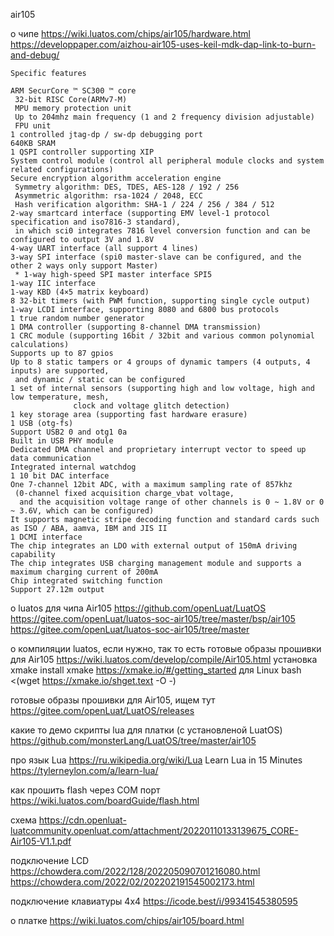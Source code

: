 air105

о чипе
 https://wiki.luatos.com/chips/air105/hardware.html
 https://developpaper.com/aizhou-air105-uses-keil-mdk-dap-link-to-burn-and-debug/
~~~
Specific features

ARM SecurCore ™ SC300 ™ core
 32-bit RISC Core(ARMv7-M)
 MPU memory protection unit
 Up to 204mhz main frequency (1 and 2 frequency division adjustable)
 FPU unit
1 controlled jtag-dp / sw-dp debugging port
640KB SRAM
1 QSPI controller supporting XIP
System control module (control all peripheral module clocks and system related configurations)
Secure encryption algorithm acceleration engine
 Symmetry algorithm: DES, TDES, AES-128 / 192 / 256
 Asymmetric algorithm: rsa-1024 / 2048, ECC
 Hash verification algorithm: SHA-1 / 224 / 256 / 384 / 512
2-way smartcard interface (supporting EMV level-1 protocol specification and iso7816-3 standard),
 in which sci0 integrates 7816 level conversion function and can be configured to output 3V and 1.8V
4-way UART interface (all support 4 lines)
3-way SPI interface (spi0 master-slave can be configured, and the other 2 ways only support Master)
 * 1-way high-speed SPI master interface SPI5
1-way IIC interface
1-way KBD (4×5 matrix keyboard)
8 32-bit timers (with PWM function, supporting single cycle output)
1-way LCDI interface, supporting 8080 and 6800 bus protocols
1 true random number generator
1 DMA controller (supporting 8-channel DMA transmission)
1 CRC module (supporting 16bit / 32bit and various common polynomial calculations)
Supports up to 87 gpios
Up to 8 static tampers or 4 groups of dynamic tampers (4 outputs, 4 inputs) are supported,
 and dynamic / static can be configured
1 set of internal sensors (supporting high and low voltage, high and low temperature, mesh,
              clock and voltage glitch detection)
1 key storage area (supporting fast hardware erasure)
1 USB (otg-fs)
Support USB2 0 and otg1 0a
Built in USB PHY module
Dedicated DMA channel and proprietary interrupt vector to speed up data communication
Integrated internal watchdog
1 10 bit DAC interface
One 7-channel 12bit ADC, with a maximum sampling rate of 857khz
 (0-channel fixed acquisition charge_vbat voltage,
  and the acquisition voltage range of other channels is 0 ~ 1.8V or 0 ~ 3.6V, which can be configured)
It supports magnetic stripe decoding function and standard cards such as ISO / ABA, aamva, IBM and JIS II
1 DCMI interface
The chip integrates an LDO with external output of 150mA driving capability
The chip integrates USB charging management module and supports a maximum charging current of 200mA
Chip integrated switching function
Support 27.12m output
~~~




о luatos для чипа Air105
 https://github.com/openLuat/LuatOS
 https://gitee.com/openLuat/luatos-soc-air105/tree/master/bsp/air105
 https://gitee.com/openLuat/luatos-soc-air105/tree/master

о компиляции luatos, если нужно, так то есть готовые образы прошивки для Air105
 https://wiki.luatos.com/develop/compile/Air105.html
  установка  xmake
   install xmake https://xmake.io/#/getting_started
  для Linux
   bash <(wget https://xmake.io/shget.text -O -)

готовые образы прошивки для Air105, ищем тут
 https://gitee.com/openLuat/LuatOS/releases
 
какие то демо скрипты lua для платки (с установленой LuatOS)
 https://github.com/monsterLang/LuatOS/tree/master/air105

про язык Lua
 https://ru.wikipedia.org/wiki/Lua
Learn Lua in 15 Minutes
 https://tylerneylon.com/a/learn-lua/

как прошить flash через COM порт
 https://wiki.luatos.com/boardGuide/flash.html


схема
 https://cdn.openluat-luatcommunity.openluat.com/attachment/20220110133139675_CORE-Air105-V1.1.pdf

подключение LCD
 https://chowdera.com/2022/128/202205090701216080.html
 https://chowdera.com/2022/02/202202191545002173.html

подключение клавиатуры 4х4
 https://icode.best/i/99341545380595

о платке
 https://wiki.luatos.com/chips/air105/board.html


